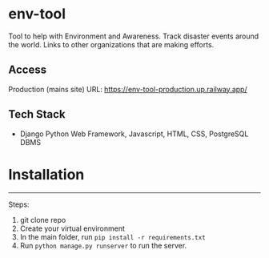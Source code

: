 # env-tool
Tool to help with Environment and Awareness. Track disaster events around the world. Links to other organizations that are making efforts.

## Access
Production (mains site) URL: https://env-tool-production.up.railway.app/ 

## Tech Stack
- Django Python Web Framework, Javascript, HTML, CSS, PostgreSQL DBMS

# Installation
---

Steps:
1. git clone repo
2. Create your virtual environment
3. In the main folder, run `pip install -r requirements.txt`
4. Run `python manage.py runserver` to run the server.
